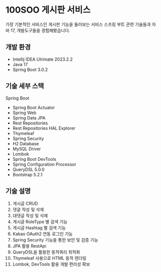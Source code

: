 # 100SOO 게시판 서비스

가장 기본적인 서비스인 게시판 기능을 둘러보는 서비스
스프링 부트 관련 기술들과 자바 17, 개발도구들을 경험해봤습니다.

## 개발 환경
* Intellij IDEA Ulrimate 2023.2.2
* Java 17
* Spring Boot 3.0.2

## 기술 세부 스택

Spring Boot

* Spring Boot Actuator
* Spring Web
* Spring Data JPA
* Rest Repositories
* Rest Repositories HAL Explorer
* Thymeleaf
* Spring Security
* H2 Database
* MySQL Driver
* Lombok
* Spring Boot DevTools
* Spring Configuration Processor
* QueryDSL 5.0.0
* Bootstrap 5.2.1

## 기술 설명
1. 게시글 CRUD
2. 댓글 작성 및 삭제
3. 대댓글 작성 및 삭제
4. 게시글 RoleType 별 검색 기능
5. 게시글 Hashtag 별 검색 기능
6. Kakao OAuth2 연동 로그인 기능
7. Spring Security 기능을 통한 보안 및 검증 기능
8. JPA 활용 RestApi
9. QueryDSL을 활용한 동적쿼리 최적화
10. Thymeleaf 사용으로 HTML 동적 렌더링
11. Lombok, DevTools 활용 개발 편리성 확보
